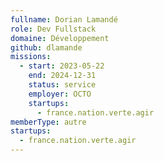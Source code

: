 ```yaml
---
fullname: Dorian Lamandé
role: Dev Fullstack
domaine: Développement
github: dlamande
missions:
  - start: 2023-05-22
    end: 2024-12-31
    status: service
    employer: OCTO
    startups:
      - france.nation.verte.agir
memberType: autre
startups:
  - france.nation.verte.agir
---
```

